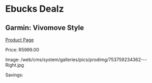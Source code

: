 
# Ebucks Dealz
## Garmin: Vivomove Style
[Product Page](https://www.ebucks.com/web/shop/productSelected.do?prodId=985282212&catId=872270976)

Price: R5999.00

Image: /web/cms/system/galleries/pics/prodimg/753759234362---Right.jpg

Savings: 


	